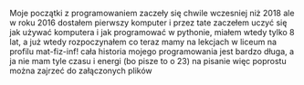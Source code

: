 Moje początki z programowaniem zaczeły się chwile wczesniej niż 2018 ale w roku 2016 dostałem pierwszy komputer i przez tate zaczełem uczyć się jak używać komputera i jak programować w pythonie,
miałem wtedy tylko 8 lat, a już wtedy rozpoczynałem co teraz mamy na lekcjach w liceum na profilu mat-fiz-inf! cała historia mojego programowania jest bardzo długa,
a ja nie mam tyle czasu i energi (bo pisze to o 23) na pisanie więc poprostu można zajrzeć do załączonych plików
